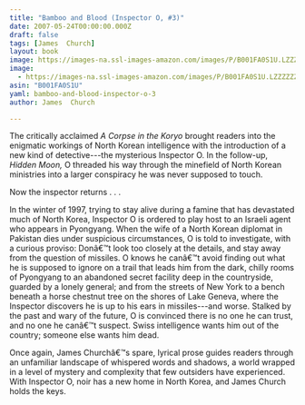 ```yaml
---
title: "Bamboo and Blood (Inspector O, #3)"
date: 2007-05-24T00:00:00.000Z
draft: false
tags: [James  Church]
layout: book
image: https://images-na.ssl-images-amazon.com/images/P/B001FA0S1U.LZZZZZZZ.jpg
image: 
  - https://images-na.ssl-images-amazon.com/images/P/B001FA0S1U.LZZZZZZZ.jpg
asin: "B001FA0S1U"
yaml: bamboo-and-blood-inspector-o-3
author: James  Church

---
```




The critically acclaimed *A Corpse in the Koryo* brought readers into the enigmatic workings of North Korean intelligence with the introduction of a new kind of detective---the mysterious Inspector O. In the follow-up, *Hidden Moon,* O threaded his way through the minefield of North Korean ministries into a larger conspiracy he was never supposed to touch.  
  
Now the inspector returns . . .  
  
In the winter of 1997, trying to stay alive during a famine that has devastated much of North Korea, Inspector O is ordered to play host to an Israeli agent who appears in Pyongyang. When the wife of a North Korean diplomat in Pakistan dies under suspicious circumstances, O is told to investigate, with a curious proviso: Donâ€™t look too closely at the details, and stay away from the question of missiles. O knows he canâ€™t avoid finding out what he is supposed to ignore on a trail that leads him from the dark, chilly rooms of Pyongyang to an abandoned secret facility deep in the countryside, guarded by a lonely general; and from the streets of New York to a bench beneath a horse chestnut tree on the shores of Lake Geneva, where the Inspector discovers he is up to his ears in missiles---and worse. Stalked by the past and wary of the future, O is convinced there is no one he can trust, and no one he canâ€™t suspect. Swiss intelligence wants him out of the country; someone else wants him dead.  
  
Once again, James Churchâ€™s spare, lyrical prose guides readers through an unfamiliar landscape of whispered words and shadows, a world wrapped in a level of mystery and complexity that few outsiders have experienced. With Inspector O, noir has a new home in North Korea, and James Church holds the keys.